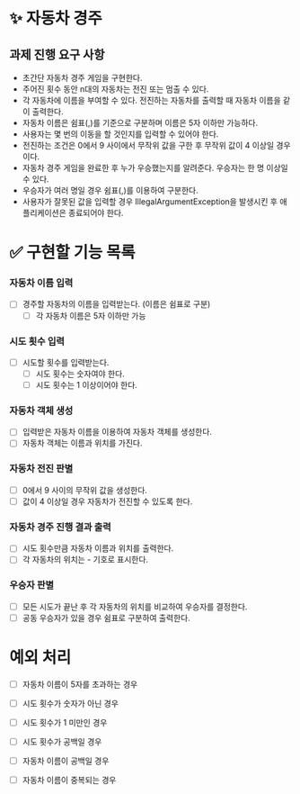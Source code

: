 # ✨ 자동차 경주
## 과제 진행 요구 사항
- 초간단 자동차 경주 게임을 구현한다.
- 주어진 횟수 동안 n대의 자동차는 전진 또는 멈출 수 있다.
- 각 자동차에 이름을 부여할 수 있다. 전진하는 자동차를 출력할 때 자동차 이름을 같이 출력한다.
- 자동차 이름은 쉼표(,)를 기준으로 구분하며 이름은 5자 이하만 가능하다.
- 사용자는 몇 번의 이동을 할 것인지를 입력할 수 있어야 한다.
- 전진하는 조건은 0에서 9 사이에서 무작위 값을 구한 후 무작위 값이 4 이상일 경우이다.
- 자동차 경주 게임을 완료한 후 누가 우승했는지를 알려준다. 우승자는 한 명 이상일 수 있다.
- 우승자가 여러 명일 경우 쉼표(,)를 이용하여 구분한다.
- 사용자가 잘못된 값을 입력할 경우 IllegalArgumentException을 발생시킨 후 애플리케이션은 종료되어야 한다.
# ✅ 구현할 기능 목록

### 자동차 이름 입력
- [ ] 경주할 자동차의 이름을 입력받는다. (이름은 쉼표로 구분)
  - [ ] 각 자동차 이름은 5자 이하만 가능
### 시도 횟수 입력
- [ ] 시도할 횟수를 입력받는다.
  - [ ] 시도 횟수는 숫자여야 한다.
  - [ ] 시도 횟수는 1 이상이어야 한다.
### 자동차 객체 생성
- [ ] 입력받은 자동차 이름을 이용하여 자동차 객체를 생성한다.
- [ ] 자동차 객체는 이름과 위치를 가진다.
### 자동차 전진 판별
- [ ] 0에서 9 사이의 무작위 값을 생성한다.
- [ ] 값이 4 이상일 경우 자동차가 전진할 수 있도록 한다.
### 자동차 경주 진행 결과 출력
- [ ] 시도 횟수만큼 자동차 이름과 위치를 출력한다.
- [ ] 각 자동차의 위치는 - 기호로 표시한다.
### 우승자 판별
- [ ] 모든 시도가 끝난 후 각 자동차의 위치를 비교하여 우승자를 결정한다.
- [ ] 공동 우승자가 있을 경우 쉼표로 구분하여 출력한다.

# 예외 처리
- [ ] 자동차 이름이 5자를 초과하는 경우
- [ ] 시도 횟수가 숫자가 아닌 경우
- [ ] 시도 횟수가 1 미만인 경우
- [ ] 시도 횟수가 공백일 경우
- [ ] 자동차 이름이 공백일 경우
- [ ] 자동차 이름이 중복되는 경우


